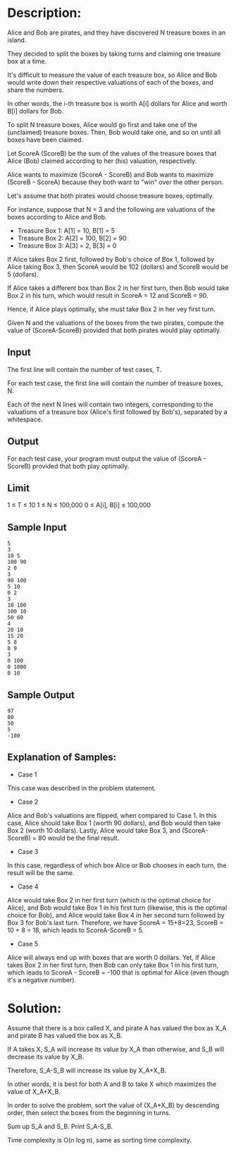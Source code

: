 # Description:
Alice and Bob are pirates, and they have discovered N treasure boxes in an island.

They decided to split the boxes by taking turns and claiming one treasure box at a time.

It's difficult to measure the value of each treasure box, so Alice and Bob would write down their respective valuations of each of the boxes, and share the numbers.

In other words, the i-th treasure box is worth A[i] dollars for Alice and worth B[i] dollars for Bob.

To split N treasure boxes, Alice would go first and take one of the (unclaimed) treasure boxes. Then, Bob would take one, and so on until all boxes have been claimed.

Let ScoreA (ScoreB) be the sum of the values of the treasure boxes that Alice (Bob) claimed according to her (his) valuation, respectively.

Alice wants to maximize (ScoreA - ScoreB) and Bob wants to maximize (ScoreB - ScoreA) because they both want to "win" over the other person.

Let's assume that both pirates would choose treasure boxes, optimally.

For instance, suppose that N = 3 and the following are valuations of the boxes according to Alice and Bob.

* Treasure Box 1: A[1] = 10, B[1] = 5
* Treasure Box 2: A[2] = 100, B[2] = 90
* Treasure Box 3: A[3] = 2, B[3] = 0

If Alice takes Box 2 first, followed by Bob's choice of Box 1, followed by Alice taking Box 3, then ScoreA would be 102 (dollars) and ScoreB would be 5 (dollars).

If Alice takes a different box than Box 2 in her first turn, then Bob would take Box 2 in his turn, which would result in ScoreA = 12 and ScoreB = 90.

Hence, if Alice plays optimally, she must take Box 2 in her vey first turn.

Given N and the valuations of the boxes from the two pirates, compute the value of (ScoreA-ScoreB) provided that both pirates would play optimally.

## **Input**
The first line will contain the number of test cases, T.

For each test case, the first line will contain the number of treasure boxes, N.

Each of the next N lines will contain two integers, corresponding to the valuations of a treasure box (Alice's first followed by Bob's), separated by a whitespace.

## **Output**
For each test case, your program must output the value of (ScoreA - ScoreB) provided that both play optimally.

## **Limit**
1 ≤ T ≤ 10
1 ≤ N ≤ 100,000
0 ≤ A[i], B[i] ≤ 100,000

## **Sample Input**
```
5
3
10 5
100 90
2 0
3
90 100
5 10
0 2
3
10 100
100 10
50 60
4
20 10
15 20
5 8
8 9
3
0 100
0 1000
0 10
```

## **Sample Output**
```
97
80
50
5
-100
```

## Explanation of Samples:
* Case 1

This case was described in the problem statement.

* Case 2

Alice and Bob's valuations are flipped, when compared to Case 1. In this case, Alice should take Box 1 (worth 90 dollars), and Bob would then take Box 2 (worth 10 dollars). Lastly, Alice would take Box 3, and (ScoreA-ScoreB) = 80 would be the final result.

* Case 3

In this case, regardless of which box Alice or Bob chooses in each turn, the result will be the same.

* Case 4

Alice would take Box 2 in her first turn (which is the optimal choice for Alice), and Bob would take Box 1 in his first turn (likewise, this is the optimal choice for Bob), and Alice would take Box 4 in her second turn followed by Box 3 for Bob's last turn. Therefore, we have ScoreA = 15+8=23, ScoreB = 10 + 8 = 18, which leads to  ScoreA-ScoreB = 5.

* Case 5

Alice will always end up with boxes that are worth 0 dollars. Yet, if Alice takes Box 2 in her first turn, then Bob can only take Box 1 in his first turn,  which leads to ScoreA - ScoreB = -100 that is optimal for Alice (even though it's a negative number).

# Solution:

Assume that there is a box called X, and pirate A has valued the box as X_A and pirate B has valued the box as X_B.

If A takes X, S_A will increase its value by X_A than otherwise, and S_B will decrease its value by X_B.

Therefore, S_A-S_B will increase its value by X_A+X_B.

In other words, it is best for both A and B to take X which maximizes the value of X_A+X_B.

In order to solve the problem, sort the value of (X_A+X_B) by descending order, then select the boxes from the beginning in turns.

Sum up S_A and S_B. Print S_A-S_B.

Time complexity is O(n log n), same as sorting time complexity.